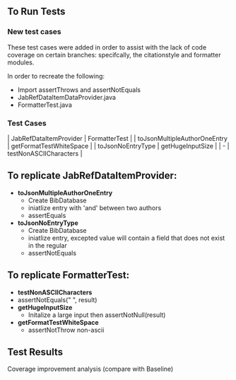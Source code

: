 ## To Run Tests

### New test cases
These test cases were added in order to assist with the lack of code coverage on certain branches: specifcally, the citationstyle and formatter modules.

In order to recreate the following: 
- Import assertThrows and assertNotEquals
- JabRefDataItemDataProvider.java
- FormatterTest.java

### Test Cases

| JabRefDataItemProvider | FormatterTest | 
| toJsonMultipleAuthorOneEntry  | getFormatTestWhiteSpace  |
| toJsonNoEntryType      | getHugeInputSize  |
|       -     |  testNonASCIICharacters  | 

## To replicate JabRefDataItemProvider: 
- **toJsonMultipleAuthorOneEntry**
  - Create BibDatabase
  - iniatlize entry with 'and' between two authors
  - assertEquals
- **toJsonNoEntryType**
  - Create BibDatabase
  - iniatlize entry, excepted value will contain a field that does not exist in the regular
  - assertNotEquals

## To replicate FormatterTest: 
-  **testNonASCIICharacters**
  - assertNotEquals(" ", result) 
- **getHugeInputSize**
  - Initalize a large input then assertNotNull(result)
- **getFormatTestWhiteSpace**
  - assertNotThrow non-ascii

## Test Results

Coverage improvement analysis (compare with Baseline)
